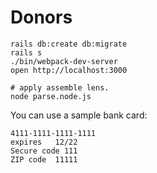 # Donors

```
rails db:create db:migrate
rails s
./bin/webpack-dev-server
open http://localhost:3000

# apply assemble lens.
node parse.node.js
```

You can use a sample bank card:
```
4111-1111-1111-1111
expires   12/22
Secure code 111
ZIP code  11111
```
